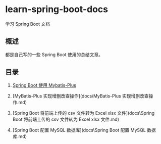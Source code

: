 # learn-spring-boot-docs
学习 Spring Boot 文档

## 概述

都是自己写的一些 Spring Boot 使用的总结文章。

## 目录

1. [Spring Boot 使用 Mybatis-Plus](docs/Spring%20Boot%20使用%20Mybatis-Plus.md)

2. [MyBatis-Plus 实现增删改查操作](docs\MyBatis-Plus 实现增删改查操作.md)

3. [Spring Boot 将前端上传的 csv 文件转为 Excel xlsx 文件](docs\Spring Boot 将前端上传的 csv 文件转为 Excel xlsx 文件.md)

4. [Spring Boot 配置 MySQL 数据库](docs\Spring Boot 配置 MySQL 数据库.md)